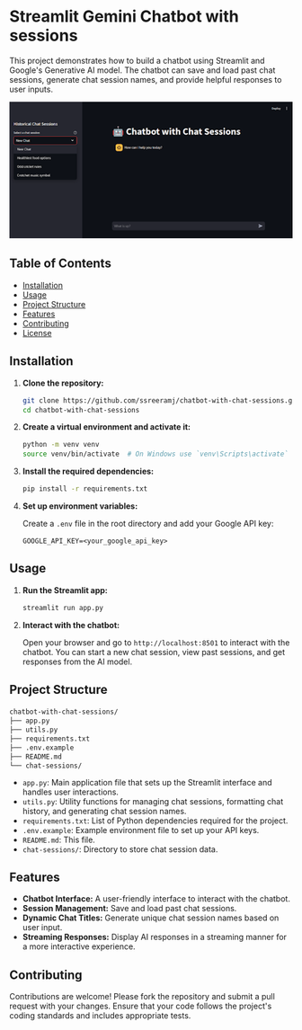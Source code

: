 # Streamlit Gemini Chatbot with sessions

This project demonstrates how to build a chatbot using Streamlit and Google's Generative AI model. The chatbot can save and load past chat sessions, generate chat session names, and provide helpful responses to user inputs.

![Chatbot Interface](screenshot.png)

## Table of Contents

- [Installation](#installation)
- [Usage](#usage)
- [Project Structure](#project-structure)
- [Features](#features)
- [Contributing](#contributing)
- [License](#license)

## Installation

1. **Clone the repository:**

    ```bash
    git clone https://github.com/ssreeramj/chatbot-with-chat-sessions.git
    cd chatbot-with-chat-sessions
    ```

2. **Create a virtual environment and activate it:**

    ```bash
    python -m venv venv
    source venv/bin/activate  # On Windows use `venv\Scripts\activate`
    ```

3. **Install the required dependencies:**

    ```bash
    pip install -r requirements.txt
    ```

4. **Set up environment variables:**

    Create a `.env` file in the root directory and add your Google API key:

    ```env
    GOOGLE_API_KEY=<your_google_api_key>
    ```

## Usage

1. **Run the Streamlit app:**

    ```bash
    streamlit run app.py
    ```

2. **Interact with the chatbot:**

    Open your browser and go to `http://localhost:8501` to interact with the chatbot. You can start a new chat session, view past sessions, and get responses from the AI model.

## Project Structure

```
chatbot-with-chat-sessions/
├── app.py
├── utils.py
├── requirements.txt
├── .env.example
├── README.md
└── chat-sessions/
```

- `app.py`: Main application file that sets up the Streamlit interface and handles user interactions.
- `utils.py`: Utility functions for managing chat sessions, formatting chat history, and generating chat session names.
- `requirements.txt`: List of Python dependencies required for the project.
- `.env.example`: Example environment file to set up your API keys.
- `README.md`: This file.
- `chat-sessions/`: Directory to store chat session data.

## Features

- **Chatbot Interface:** A user-friendly interface to interact with the chatbot.
- **Session Management:** Save and load past chat sessions.
- **Dynamic Chat Titles:** Generate unique chat session names based on user input.
- **Streaming Responses:** Display AI responses in a streaming manner for a more interactive experience.

## Contributing

Contributions are welcome! Please fork the repository and submit a pull request with your changes. Ensure that your code follows the project's coding standards and includes appropriate tests.

